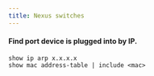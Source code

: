 ```yaml
---
title: Nexus switches
---
```


#### Find port device is plugged into by IP.
    show ip arp x.x.x.x
    show mac address-table | include <mac>
